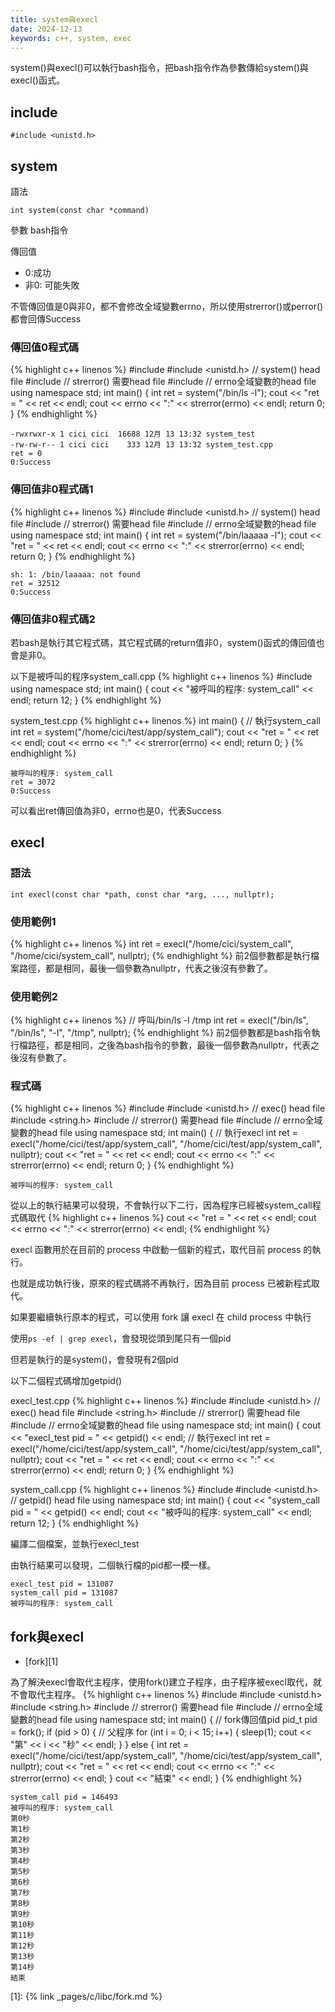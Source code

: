```yaml
---
title: system與execl
date: 2024-12-13
keywords: c++, system, exec
---
```


system()與execl()可以執行bash指令，把bash指令作為參數傳給system()與execl()函式。

## include
```
#include <unistd.h> 
```

## system

語法
```
int system(const char *command)
```

參數 bash指令

傳回值

- 0:成功
- 非0: 可能失敗

不管傳回值是0與非0，都不會修改全域變數errno，所以使用strerror()或perror()都會回傳Success

### 傳回值0程式碼
{% highlight c++ linenos %}
#include <iostream>
#include <unistd.h>  // system() head file
#include <cstring>   // strerror() 需要head file
#include <cerrno>    // errno全域變數的head file
using namespace std;
int main() {
  int ret = system("/bin/ls -l");
  cout << "ret = " << ret << endl;
  cout << errno << ":" << strerror(errno) << endl;
  return 0;
}
{% endhighlight %}
```
-rwxrwxr-x 1 cici cici  16688 12月 13 13:32 system_test
-rw-rw-r-- 1 cici cici    333 12月 13 13:32 system_test.cpp
ret = 0
0:Success
```

### 傳回值非0程式碼1

{% highlight c++ linenos %}
#include <iostream>
#include <unistd.h>  // system() head file
#include <cstring>   // strerror() 需要head file
#include <cerrno>    // errno全域變數的head file
using namespace std;
int main() {
  int ret = system("/bin/laaaaa -l");
  cout << "ret = " << ret << endl;
  cout << errno << ":" << strerror(errno) << endl;
  return 0;
}
{% endhighlight %}
```
sh: 1: /bin/laaaaa: not found
ret = 32512
0:Success
```

### 傳回值非0程式碼2

若bash是執行其它程式碼，其它程式碼的return值非0，system()函式的傳回值也會是非0。

以下是被呼叫的程序system_call.cpp
{% highlight c++ linenos %}
#include <iostream>
using namespace std;
int main() {
  cout << "被呼叫的程序: system_call" << endl;
  return 12;
} 
{% endhighlight %}

system_test.cpp
{% highlight c++ linenos %}
int main() {
  // 執行system_call
  int ret = system("/home/cici/test/app/system_call");
  cout << "ret = " << ret << endl;
  cout << errno << ":" << strerror(errno) << endl;
  return 0;
}
{% endhighlight %}

```
被呼叫的程序: system_call
ret = 3072
0:Success
```

可以看出ret傳回值為非0，errno也是0，代表Success

## execl

### 語法
```
int execl(const char *path, const char *arg, ..., nullptr);
```

### 使用範例1
{% highlight c++ linenos %}
int ret = execl("/home/cici/system_call", "/home/cici/system_call", nullptr);
{% endhighlight %}
前2個參數都是執行檔案路徑，都是相同，最後一個參數為nullptr，代表之後沒有參數了。

### 使用範例2
{% highlight c++ linenos %}
// 呼叫/bin/ls -l /tmp
int ret = execl("/bin/ls", "/bin/ls", "-l", "/tmp", nullptr);
{% endhighlight %}
前2個參數都是bash指令執行檔路徑，都是相同，之後為bash指令的參數，最後一個參數為nullptr，代表之後沒有參數了。

### 程式碼
{% highlight c++ linenos %}
#include <iostream>
#include <unistd.h>  // exec() head file
#include <string.h>
#include <cstring>   // strerror() 需要head file
#include <cerrno>    // errno全域變數的head file
using namespace std;
int main() {
  // 執行execl
  int ret = execl("/home/cici/test/app/system_call", "/home/cici/test/app/system_call", nullptr);
  cout << "ret = " << ret << endl;
  cout << errno << ":" << strerror(errno) << endl;
  return 0;
}
{% endhighlight %}
```
被呼叫的程序: system_call
```

從以上的執行結果可以發現，不會執行以下二行，因為程序已經被system_call程式碼取代
{% highlight c++ linenos %}
  cout << "ret = " << ret << endl;
  cout << errno << ":" << strerror(errno) << endl;
{% endhighlight %}

execl 函數用於在目前的 process 中啟動一個新的程式，取代目前 process 的執行。

也就是成功執行後，原來的程式碼將不再執行，因為目前 process 已被新程式取代。

如果要繼續執行原本的程式，可以使用 fork 讓 execl 在 child process 中執行

使用`ps -ef | grep execl`，會發現從頭到尾只有一個pid

但若是執行的是system()，會發現有2個pid

以下二個程式碼增加getpid()

execl_test.cpp
{% highlight c++ linenos %}
#include <iostream>
#include <unistd.h>  // exec() head file
#include <string.h>
#include <cstring>   // strerror() 需要head file
#include <cerrno>    // errno全域變數的head file
using namespace std;
int main() {
  cout << "execl_test pid = " << getpid() << endl;
  // 執行execl
  int ret = execl("/home/cici/test/app/system_call", "/home/cici/test/app/system_call", nullptr);
  cout << "ret = " << ret << endl;
  cout << errno << ":" << strerror(errno) << endl;
  return 0;
}
{% endhighlight %}

system_call.cpp
{% highlight c++ linenos %}
#include <iostream>
#include <unistd.h>  // getpid() head file
using namespace std;
int main() {
  cout << "system_call pid = " << getpid() << endl;
  cout << "被呼叫的程序: system_call" << endl;
  return 12;
}
{% endhighlight %}

編譯二個檔案，並執行execl_test

由執行結果可以發現，二個執行檔的pid都一模一樣。
```
execl_test pid = 131087
system_call pid = 131087
被呼叫的程序: system_call
```

## fork與execl

- [fork][1]

為了解決execl會取代主程序，使用fork()建立子程序，由子程序被execl取代，就不會取代主程序。
{% highlight c++ linenos %}
#include <iostream>
#include <unistd.h>
#include <string.h>
#include <cstring>   // strerror() 需要head file
#include <cerrno>    // errno全域變數的head file
using namespace std;
int main() {
  // fork傳回值pid
  pid_t pid = fork();
  if (pid > 0) {
    // 父程序
    for (int i = 0; i < 15; i++) {
      sleep(1);
      cout << "第" << i << "秒" << endl;
    }
  } else {
    int ret = execl("/home/cici/test/app/system_call", "/home/cici/test/app/system_call", nullptr);
    cout << "ret = " << ret << endl;
    cout << errno << ":" << strerror(errno) << endl;
  }
  cout << "結束" << endl;
}
{% endhighlight %}
```
system_call pid = 146493
被呼叫的程序: system_call
第0秒
第1秒
第2秒
第3秒
第4秒
第5秒
第6秒
第7秒
第8秒
第9秒
第10秒
第11秒
第12秒
第13秒
第14秒
結束
```

[1]: {% link _pages/c/libc/fork.md %}